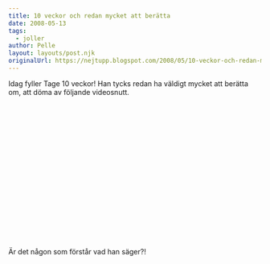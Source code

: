 ```yaml
---
title: 10 veckor och redan mycket att berätta
date: 2008-05-13
tags: 
  - joller	
author: Pelle
layout: layouts/post.njk
originalUrl: https://nejtupp.blogspot.com/2008/05/10-veckor-och-redan-mycket-att-bertta.html
---
```


Idag fyller Tage 10 veckor! Han tycks redan ha väldigt mycket att berätta om, att döma av följande videosnutt.<br><br><object id="BLOG_video-918610f003ecb25a" class="BLOG_video_class" contentid="918610f003ecb25a" height="266" width="320"></object><br><br>Är det någon som förstår vad han säger?!
<!-- no comments on this post -->